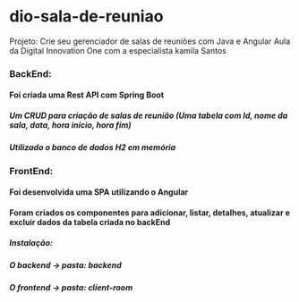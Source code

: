 # dio-sala-de-reuniao
Projeto: Crie seu gerenciador de salas de reuniões com Java e Angular
Aula da Digital Innovation One com a especialista kamila Santos

### BackEnd:
#### Foi criada uma Rest API com Spring Boot
##### Um CRUD para criação de salas de reunião (Uma tabela com Id, nome da sala, data, hora início, hora fim) 
##### Utilizado o banco de dados H2 em memória

### FrontEnd:
#### Foi desenvolvida uma SPA utilizando o Angular
#### Foram criados os componentes para adicionar, listar, detalhes, atualizar e excluir dados da tabela criada no backEnd

##### Instalação:
##### O backend -> pasta: backend
##### O frontend -> pasta: client-room 
